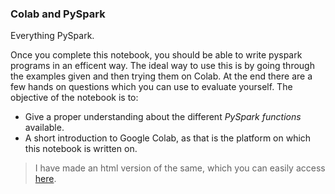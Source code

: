 ### Colab and PySpark

Everything PySpark.

Once you complete this notebook, you should be able to write pyspark programs in an efficent way. The ideal way to use this is by going through the examples given and then trying them on Colab. At the end there are a few hands on questions which you can use to evaluate yourself. The objective of the notebook is to:

- Give a proper understanding about the different <i>PySpark functions</i> available.
- A short introduction to Google Colab, as that is the platform on which this notebook is written on.

> I have made an html version of the same, which you can easily access [here](https://argaytan.com/knowledge_repo/colab_and_pyspark/).

